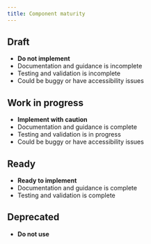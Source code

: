 ```yaml
---
title: Component maturity
---
```


## Draft
- **Do not implement**
- Documentation and guidance is incomplete
- Testing and validation is incomplete
- Could be buggy or have accessibility issues

## Work in progress
- **Implement with caution**
- Documentation and guidance is complete
- Testing and validation is in progress
- Could be buggy or have accessibility issues

## Ready
- **Ready to implement**
- Documentation and guidance is complete
- Testing and validation is complete

## Deprecated
- **Do not use**
